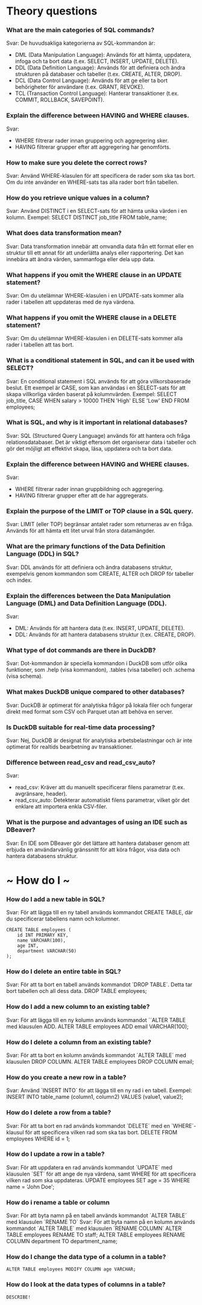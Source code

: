 # Theory questions 

### What are the main categories of SQL commands?

Svar: De huvudsakliga kategorierna av SQL-kommandon är:

- DML (Data Manipulation Language): Används för att hämta, uppdatera, infoga och ta bort data (t.ex. SELECT, INSERT, UPDATE, DELETE).
- DDL (Data Definition Language): Används för att definiera och ändra strukturen på databaser och tabeller (t.ex. CREATE, ALTER, DROP).
- DCL (Data Control Language): Används för att ge eller ta bort behörigheter för användare (t.ex. GRANT, REVOKE).
- TCL (Transaction Control Language): Hanterar transaktioner (t.ex. COMMIT, ROLLBACK, SAVEPOINT).

### Explain the difference between HAVING and WHERE clauses.

Svar:
- WHERE filtrerar rader innan gruppering och aggregering sker.
- HAVING filtrerar grupper efter att aggregering har genomförts.

### How to make sure you delete the correct rows?

Svar: Använd WHERE-klasulen för att specificera de rader som ska tas bort. Om du inte använder en WHERE-sats tas alla rader bort från tabellen.

### How do you retrieve unique values in a column?

Svar: Använd DISTINCT i en SELECT-sats för att hämta unika värden i en kolumn. Exempel: 
    SELECT DISTINCT job_title FROM table_name;

### What does data transformation mean?

Svar: Data transformation innebär att omvandla data från ett format eller en struktur till ett annat för att underlätta analys eller rapportering. Det kan innebära att ändra värden, sammanfoga eller dela upp data.

### What happens if you omit the WHERE clause in an UPDATE statement?

Svar: Om du utelämnar WHERE-klasulen i en UPDATE-sats kommer alla rader i tabellen att uppdateras med de nya värdena.

### What happens if you omit the WHERE clause in a DELETE statement?

Svar: Om du utelämnar WHERE-klasulen i en DELETE-sats kommer alla rader i tabellen att tas bort.

### What is a conditional statement in SQL, and can it be used with SELECT?

Svar: En conditional statement i SQL används för att göra villkorsbaserade beslut. Ett exempel är CASE, som kan användas i en SELECT-sats för att skapa villkorliga värden baserat på kolumnvärden. Exempel: 
    SELECT job_title, CASE WHEN salary > 10000 THEN 'High' ELSE 'Low' END FROM employees;

### What is SQL, and why is it important in relational databases?

Svar: SQL (Structured Query Language) används för att hantera och fråga relationsdatabaser. Det är viktigt eftersom det organiserar data i tabeller och gör det möjligt att effektivt skapa, läsa, uppdatera och ta bort data.

### Explain the difference between HAVING and WHERE clauses.

Svar:
- WHERE filtrerar rader innan gruppbildning och aggregering.
- HAVING filtrerar grupper efter att de har aggregerats.

### Explain the purpose of the LIMIT or TOP clause in a SQL query.

Svar: LIMIT (eller TOP) begränsar antalet rader som returneras av en fråga. Används för att hämta ett litet urval från stora datamängder.

### What are the primary functions of the Data Definition Language (DDL) in SQL?

Svar: DDL används för att definiera och ändra databasens struktur, exempelvis genom kommandon som CREATE, ALTER och DROP för tabeller och index.

### Explain the differences between the Data Manipulation Language (DML) and Data Definition Language (DDL).

Svar:
- DML: Används för att hantera data (t.ex. INSERT, UPDATE, DELETE).
- DDL: Används för att hantera databasens struktur (t.ex. CREATE, DROP).

### What type of dot commands are there in DuckDB?

Svar: Dot-kommandon är speciella kommandon i DuckDB som utför olika funktioner, som .help (visa kommandon), .tables (visa tabeller) och .schema (visa schema).

### What makes DuckDB unique compared to other databases?

Svar: DuckDB är optimerat för analytiska frågor på lokala filer och fungerar direkt med format som CSV och Parquet utan att behöva en server.

### Is DuckDB suitable for real-time data processing?

Svar: Nej, DuckDB är designat för analytiska arbetsbelastningar och är inte optimerat för realtids bearbetning av transaktioner.

### Difference between read_csv and read_csv_auto?

Svar:
- read_csv: Kräver att du manuellt specificerar filens parametrar (t.ex. avgränsare, header).
- read_csv_auto: Detekterar automatiskt filens parametrar, vilket gör det enklare att importera enkla CSV-filer.

### What is the purpose and advantages of using an IDE such as DBeaver?

Svar: En IDE som DBeaver gör det lättare att hantera databaser genom att erbjuda en användarvänlig gränssnitt för att köra frågor, visa data och hantera databasens struktur.

# ~ How do I ~

### How do I add a new table in SQL?

Svar: För att lägga till en ny tabell används kommandot CREATE TABLE, där du specificerar tabellens namn och kolumner.

    CREATE TABLE employees (
        id INT PRIMARY KEY,
        name VARCHAR(100),
        age INT,
        department VARCHAR(50)
    );

### How do I delete an entire table in SQL?
Svar: För att ta bort en tabell används kommandot ´DROP TABLE´. Detta tar bort tabellen och all dess data.
    DROP TABLE employees;

### How do I add a new column to an existing table?
Svar: För att lägga till en ny kolumn används kommandot ´´ALTER TABLE med klausulen ADD.
    ALTER TABLE employees ADD email VARCHAR(100);

### How do I delete a column from an existing table?
Svar: För att ta bort en kolumn används kommandot ´ALTER TABLE´ med klausulen DROP COLUMN.
    ALTER TABLE employees DROP COLUMN email;

### How do you create a new row in a table?
Svar: Använd ´INSERT INTO´ för att lägga till en ny rad i en tabell. Exempel: 
    INSERT INTO table_name (column1, column2) VALUES (value1, value2);
    
### How do I delete a row from a table?
Svar: För att ta bort en rad används kommandot ´DELETE´ med en ´WHERE´-klausul för att specificera vilken rad som ska tas bort.
    DELETE FROM employees WHERE id = 1;

### How do I update a row in a table?
Svar: För att uppdatera en rad används kommandot ´UPDATE´ med klausulen ´SET´ för att ange de nya värdena, samt WHERE för att specificera vilken rad som ska uppdateras.
    UPDATE employees
    SET age = 35
    WHERE name = 'John Doe';

### How do i rename a table or column
Svar: För att byta namn på en tabell används kommandot ´ALTER TABLE´ med klausulen ´RENAME TO´
Svar: För att byta namn på en kolumn används kommandot ´ALTER TABLE´ med klausulen ´RENAME COLUMN´
    ALTER TABLE employees RENAME TO staff;
    ALTER TABLE employees RENAME COLUMN department TO department_name;

### How do I change the data type of a column in a table?
    ALTER TABLE employees MODIFY COLUMN age VARCHAR;

### How do I look at the data types of columns in a table?
    DESCRIBE!
